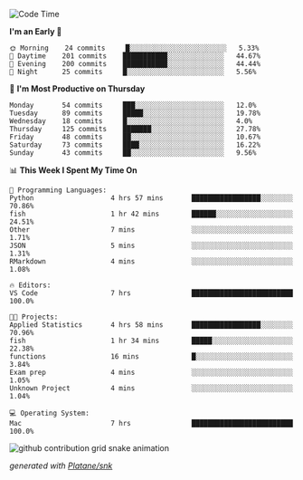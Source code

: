 <!--START_SECTION:waka-->
![Code Time](http://img.shields.io/badge/Code%20Time-251%20hrs%203%20mins-blue)

**I'm an Early 🐤** 

```text
🌞 Morning    24 commits     █░░░░░░░░░░░░░░░░░░░░░░░░   5.33% 
🌆 Daytime    201 commits    ███████████░░░░░░░░░░░░░░   44.67% 
🌃 Evening    200 commits    ███████████░░░░░░░░░░░░░░   44.44% 
🌙 Night      25 commits     █░░░░░░░░░░░░░░░░░░░░░░░░   5.56%

```
📅 **I'm Most Productive on Thursday** 

```text
Monday       54 commits     ███░░░░░░░░░░░░░░░░░░░░░░   12.0% 
Tuesday      89 commits     █████░░░░░░░░░░░░░░░░░░░░   19.78% 
Wednesday    18 commits     █░░░░░░░░░░░░░░░░░░░░░░░░   4.0% 
Thursday     125 commits    ███████░░░░░░░░░░░░░░░░░░   27.78% 
Friday       48 commits     ██░░░░░░░░░░░░░░░░░░░░░░░   10.67% 
Saturday     73 commits     ████░░░░░░░░░░░░░░░░░░░░░   16.22% 
Sunday       43 commits     ██░░░░░░░░░░░░░░░░░░░░░░░   9.56%

```


📊 **This Week I Spent My Time On** 

```text
💬 Programming Languages: 
Python                   4 hrs 57 mins       █████████████████░░░░░░░░   70.86% 
fish                     1 hr 42 mins        ██████░░░░░░░░░░░░░░░░░░░   24.51% 
Other                    7 mins              ░░░░░░░░░░░░░░░░░░░░░░░░░   1.71% 
JSON                     5 mins              ░░░░░░░░░░░░░░░░░░░░░░░░░   1.31% 
RMarkdown                4 mins              ░░░░░░░░░░░░░░░░░░░░░░░░░   1.08%

🔥 Editors: 
VS Code                  7 hrs               █████████████████████████   100.0%

🐱‍💻 Projects: 
Applied Statistics       4 hrs 58 mins       █████████████████░░░░░░░░   70.96% 
fish                     1 hr 34 mins        █████░░░░░░░░░░░░░░░░░░░░   22.38% 
functions                16 mins             █░░░░░░░░░░░░░░░░░░░░░░░░   3.84% 
Exam prep                4 mins              ░░░░░░░░░░░░░░░░░░░░░░░░░   1.05% 
Unknown Project          4 mins              ░░░░░░░░░░░░░░░░░░░░░░░░░   1.04%

💻 Operating System: 
Mac                      7 hrs               █████████████████████████   100.0%

```


<!--END_SECTION:waka-->


<!--Snake Game-->
![github contribution grid snake animation](https://raw.githubusercontent.com/viggo-gascou/viggo-gascou/output/github-contribution-grid-snake.svg)

_generated with [Platane/snk](https://github.com/Platane/snk)_
<!--Snake Game-->

